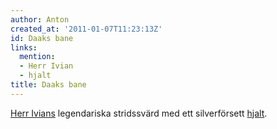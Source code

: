 ```yaml
---
author: Anton
created_at: '2011-01-07T11:23:13Z'
id: Daaks bane
links:
  mention:
  - Herr Ivian
  - hjalt
title: Daaks bane
---
```


[Herr Ivians] legendariska stridssvärd med ett silverförsett [hjalt].

  [Herr Ivians]: Herr_Ivian
  [hjalt]: hjalt
